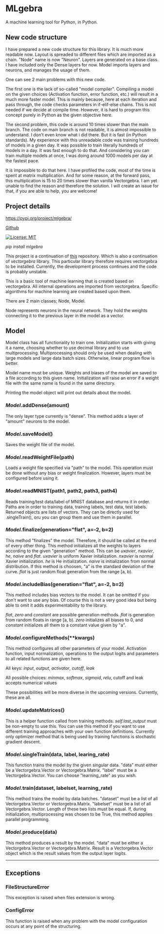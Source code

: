 # MLgebra

A machine learning tool for Python, in Python.

## New code structure

I have prepared a new code structure for this library.
It is much more readable now. Layout is spreaded to 
different files which are imported as a chain. "Node" name
is now "Neuron". Layers are generated on a base class. I have
included only the Dense layers for now. Model imports layers
and neurons, and manages the usage of them.

One can see 2 main problems with this new code. 

The first one is the lack of so-called "model compiler". Compiling a model
on the given choices (Activation function, error function, etc.)
will result in a much more faster model. This is mainly because,
here at each iteration and pass through, the code checks parameters
in if-elif-else chains. This is not needed if we decide at compile
time. However, it is hard to program this concept purely in Python
as the given objective here.

The second problem, this code is around 10 times slower than the
main branch. The code on main branch is not readable, it is almost
impossible to understand. I don't even know what i did there. But
it is fast (in Python standards). My experience with this unreadable
code was training hundreds of models in a given day. It was possible
to train literally hundreds of models in a day. It was fast enough to
do that. And considering you can train multiple models at once, I was
doing around 1000 models per day at the fastest pace. 

It is impossible to do that here. I have profiled the code, most of
the time is spent at matrix multiplication. And for some reason, 
at the forward pass, this multiplication is 15 to 20 times slower than
vanilla Vectorgebra. I am yet unable to find the reason and therefore
the solution. I will create an issue for that, if you are able to help,
you are welcome!

## Project details

https://pypi.org/project/mlgebra/

[Github](https://github.com/ahmeterdem1/ml)

[![License: MIT](https://img.shields.io/badge/License-MIT-yellow.svg)](https://opensource.org/licenses/MIT)

_pip install mlgebra_

This project is a continuation of [this](https://github.com/ahmeterdem1/MLgebra) 
repository. Which is also a continuation of _vectorgebra_ library. This particular
library therefore requires vectorgebra to be installed. Currently, the development
process continues and the code is probably unstable. 

This is a basic tool of machine learning that is created based on vectorgebra. All
internal operations are imported from vectorgebra. Specific algorithms for machine
learning are created based upon them. 

There are 2 main classes; Node, Model.

Node represents neurons in the neural network. They hold the weights connecting it
to the previous layer in the model as a vector.

## Model

Model class has all functionality to train one. Initialization starts with giving it 
a name, choosing whether to use decimal library and to use multiprocessing. Multiprocessing
should only be used when dealing with large models and large data batch sizes. Otherwise,
linear program flow is better. 

Model name must be unique. Weights and biases of the model are saved to a file according to
this given name. Initialization will raise an error if a weight file with the same name is 
found in the same directory.

Printing the model object will print out details about the model.

### _Model_.addDense(amount)

The only layer type currently is "dense". This method adds a layer of "amount" neurons to the
model.

### _Model_.saveModel()

Saves the weight file of the model.

### _Model_.readWeightFile(path)

Loads a weight file specified via "path" to the model. This operation must be done without any 
bias or weight finalization. However, layers must be configured before using it.

### _Model_.readMNIST(path1, path2, path3, path4)

Reads training/test data/label of MNIST database and returns it in order. Paths are in order to 
training data, training labels, test data, test labels. Returned objects are lists of vectors.
They can be directly used for .singleTrain(), oru you can group them and use them in parallel.

### _Model_.finalize(generation="flat", a=-2, b=2)

This method "finalizes" the model. Therefore, it should be called at the end of every other thing.
This method initializes all the weights to layers according to the given "generation" method. This
can be _uxavier_, _nxavier_,  _he_, _naive_ and _flat_. _uxavier_ is uniform Xavier initalization.
_nxavier_ is normal Xavier initialization. _he_ is He initialization. _naive_ is initialization from
normal distribution. If this method is choosen, "a" is the standard deviation of the curve. _flat_ is
just random float generation from the range [a, b).

### _Model_.includeBias(generation="flat", a=-2, b=2)

This method includes bias vectors to the model. It can be omitted if you don't want to use any bias.
Of course this is not a very good idea but being able to omit it adds experimentability to the library.

_flat_, _zero_ and _constant_ are possible generation methods. _flat_ is generation from random floats in
range [a, b). _zero_ initializes all biases to 0, and _constant_ initializes all them to a constant value
given by "a".

### _Model_.configureMethods(**kwargs)

This method configures all other parameters of your model. Activation function, input normalization, operations
to the output logits and parameters to all related functions are given here. 

All keys: _input_, _output_, _activator_, _cutoff_, _leak_

All possible choices: _minmax_, _softmax_, _sigmoid_, _relu_, cutoff and leak accepts numerical values

These possibilities will be more diverse in the upcoming versions. Currently, these are all.

### _Model_.updateMatrices()

This is a helper function called from training methods. _self.last_output_ must be non-empty to use this.
You can use this method if you want to use different training approaches with your own function definitions.
Currently only optimizer method that is being used by training functions is stochastic gradient descent.

### _Model_.singleTrain(data, label, learing_rate)

This function trains the model by the given singular data. "data" must either be a Vectorgebra.Vector or
Vectorgebra.Matrix. "label" must be a Vectorgebra.Vector. You can choose "learning_rate" as you wish.

### _Model_.train(dataset, labelset, learning_rate)

This method trains the model by data batches. "dataset" must be a list of all Vectorgebra.Vector or 
Vectorgebra.Matrix. "labelset" must be a list of all Vectorgebra.Vector. Length of these two lists
must be equal. If, during initialization, multiprocessing was chosen to be True, this method applies
parallel programming. 

### _Model_.produce(data)

This method produces a result by the model. "data" must be either a Vectorgebra.Vector or Vectorgebra.Matrix.
Result is a Vectorgebra.Vector object which is the result values from the output layer logits.

<hr>

## Exceptions

### FileStructureError

This exception is raised when files extension is wrong.

### ConfigError

This function is raised when any problem with the model configuration occurs at any point of the structuring.



